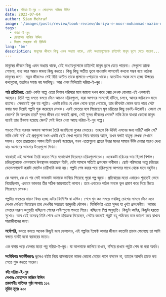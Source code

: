 ```yaml
---
title: দরিয়া-ই-নুর – মোহাম্মদ নাজিম উদ্দিন
date: 2023-07-04
author: Siam Mehraf
image: '/images/posts/review/book-review/doriya-e-noor-mohammad-nazim-uddin.jpg'
tags:
  - দরিয়া-ই-নুর
  - মোহাম্মদ নাজিম উদ্দিন
  - সিয়াম মেহরাফ বই রিভিউ
lang: 'bn'
description: মানুষের জীবনে কিছু এমন অধ্যায় থাকে, যেই অধ্যায়গুলোকে চাইলেই মানুষ ভুলে যেতে পারেনা...
---
```


মানুষের জীবনে কিছু এমন অধ্যায় থাকে, যেই অধ্যায়গুলোকে চাইলেই মানুষ ভুলে যেতে পারেনা। সেগুলো তাকে পোড়ায়, বাধ্য করে আরও জঘন্য কিছু করতে। কিছু কিছু অতীত ভুলে যাওয়াটা আসলেই কখনো সম্ভব হয়ে ওঠেনা মানুষের জন্য। নতুন জীবনেও সেই বিশ্রি অতীত তাকে জ্বালাতে-পোড়াতে থাকে। যতোটাও সহজ মনে হচ্ছে উপরের কথাগুলো, ততটাও সহজ নয় সবকিছু। আর এসব মিলিয়েই দরিয়া-ই-নুর।

**পাঠ প্রতিক্রিয়া:** ছোট একটা গল্পে এতো বিশাল পরিসরে মনে জায়গা দখল করে নেয়া লেখক বোধহয় এই একজনই আছেন। তিনি গল্প বলতে বলতে টেনে আনেন চরিত্রগুলো, যারা আপনার সামনেই হাঁটবে, চলবে, আবার জড়িয়েও যাবে রহস্যে। সেভাবেই শুরু হয় গল্পটা। একটা চরিত্র যে জেল থেকে ছাড়া পেয়েছে, তার জীবনটা কেমন হতে পারে সেটা বলার মধ্য দিয়েই গল্পটা শুরু করেছেন লেখক। এরই ভেতরে বলে গিয়েছেন মূল চরিত্রের কিছু চড়াই-উতরাই। কেনো সে জেলে? কি অপরাধ তার? সুন্দর জীবন তো সবারই প্রাপ্য, সেই সুন্দর জীবনের লোভ? নাকি ঠকে যাওয়া কোনো মানুষ হয়েই তার ঠিকানা হয়েছে জেল? সেই উত্তর দেয়া আছে দরিয়া-ই-নুর গল্পে।

পড়তে গিয়ে বারবার অজানা আশংকা তৈরি হয়েছিলো বুকের ভেতরে। তাহলে কি উনিই এসবের জন্য দায়ী? নাকি সে? নাকি কেউ না? এই প্রশ্নগুলো যখন একটা ছোট লেখা পড়তে গিয়ে বারবার আসে, তখন বলাই বাহুল্য লেখক সেখানে সফল। তবে তারচেয়েও সফল তিনি তখনই হয়েছেন, যখন এতোগুলো প্রশ্নের উত্তর মনের সামনে উঁকি দেয়ার পরেও দেখা যায় আমাদের ভাবনার উত্তরগুলো মিথ্যা।

বারবারই এই আশংকা তৈরি করতে গিয়ে মনোযোগ দিয়েছেন চরিত্রগুলোতেও। একেকটা চরিত্রের ভার ছিলো বিশাল। চরিত্রগুলোকে এমনভাবে উপস্থাপন করেছেন তিনি, যেটা আসলে সত্যিই প্রশংসার দাবীদার। ছোট পরিসরের গল্পে চরিত্রের ডেভেলপমেন্ট করাটা মোটেও চাট্টিখানি কথা নয়। গল্পটা শেষ করার পরে চরিত্রগুলো আপনার সাথে থেকে যাবে বহুদিন।

কে আপন, কে যে পর সেই ভাবনাটা আমাকে ভাবিয়ে গিয়েছে পুরো গল্প জুড়ে। প্রতিবারের মতো এবারেও শুরতেই ভেবে নিয়েছিলাম, এভাবে ভাবনার তীর সঠিক জায়গাতেই লাগবে। তবে এবারেও পাঠক মনকে ভুল প্রমাণ করে দিয়ে জিতে গিয়েছেন লেখক।

গল্পটার সবচেয়ে দারুন বিষয় হচ্ছে এটার ফিনিশিং বা এন্ডিং। শেষে খুব কম সময়ে সবকিছু চোখের সামনে টেনে এনে লেখক দেখিয়ে দিয়েছেন তার লেখনীর সবচেয়ে জাদুকরী কৌশল। ফিনিশিংটা এতো সুন্দর যা খুবই প্রশংসনীয়। আমার ভেতরে দারুন অনুভূতি হচ্ছিলো শেষের লাইনগুলো পড়তে গিয়ে। হচ্ছিলো মিশ্র অনুভূতি। কিছুটা কষ্টের, কিছুটা হয়তো সুখের। তবে যেই অমরত্ব তিনি শেষে এসে চরিত্রকে দিয়েছেন, সেটার জন্যেই গল্পটা বহু পাঠকের মনে জায়গা করে রাখবে সারাজীবনের জন্য।

**সর্বোপরি,** বলতে বলতে অনেক কিছুই বলে ফেললেও, এই গল্পটার ইফেক্ট আমার জীবনে কতোটা প্রভাব ফেলেছে তা আমি বলতে ব্যর্থই হবো বরাবরের মতো।

এক বসায় পড়ে ফেলার মতো গল্প দরিয়া-ই-নুর। যা আপনাকে জাগিয়ে রাখবে, বসিয়ে রাখবে গল্পটা শেষ না করা অবধি।

**সংবিধিবদ্ধ সতর্কীকরণঃ** ভুলেও বইটা নিয়ে হাসনাহেনা নামক কোনো মেয়ের পাশে বসবেন না, তাহলে আপনি তাকে ভয় পেতে শুরু করতে পারেন।

**বইঃ দরিয়া-ই-নুর**  
**লেখকঃ মোহাম্মদ নাজিম উদ্দিন**  
**প্রকাশনীঃ বাতিঘর**
**পৃষ্ঠা সংখ্যাঃ ১১২**  
**মুদ্রিত মূল্যঃ ২০০**
